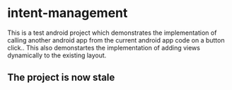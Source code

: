 # intent-management

This is a test android project which demonstrates the implementation of calling another android app from the current android app code on a button click..
This also demonstartes the implementation of adding views dynamically to the existing layout.

## The project is now stale
